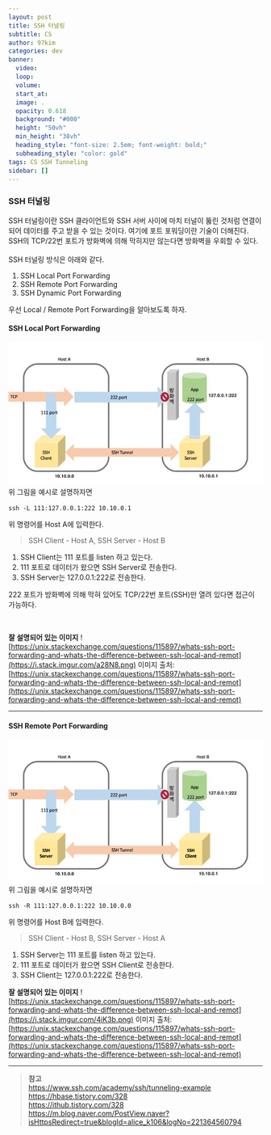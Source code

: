 ```yaml
---
layout: post
title: SSH 터널링
subtitle: CS
author: 97kim
categories: dev
banner:
  video:
  loop:
  volume:
  start_at:
  image: .
  opacity: 0.618
  background: "#000"
  height: "50vh"
  min_height: "38vh"
  heading_style: "font-size: 2.5em; font-weight: bold;"
  subheading_style: "color: gold"
tags: CS SSH Tunneling
sidebar: []
---
```


### SSH 터널링 ###
SSH 터널링이란 SSH 클라이언트와 SSH 서버 사이에 마치 터널이 뚫린 것처럼 연결이 되어 데이터를 주고 받을 수 있는 것이다. 여기에 포트 포워딩이란 기술이 더해진다. SSH의 TCP/22번 포트가 방화벽에 의해 막히지만 않는다면 방화벽을 우회할 수 있다. <br><br>
SSH 터널링 방식은 아래와 같다.
1. SSH Local Port Forwarding
2. SSH Remote Port Forwarding
3. SSH Dynamic Port Forwarding

우선 Local / Remote Port Forwarding을 알아보도록 하자.

#### SSH Local Port Forwarding ####
![ssh_tunneling](/assets/images/ssh/ssh_tunneling.jpg)
위 그림을 예시로 설명하자면

``` shell
ssh -L 111:127.0.0.1:222 10.10.0.1
```

위 명령어를 Host A에 입력한다.
> SSH Client - Host A, SSH Server - Host B

1. SSH Client는 111 포트를 listen 하고 있는다.
2. 111 포트로 데이터가 왔으면 SSH Server로 전송한다.
3. SSH Server는 127.0.0.1:222로 전송한다.
   
222 포트가 방화벽에 의해 막혀 있어도 TCP/22번 포트(SSH)만 열려 있다면 접근이 가능하다.

<br>

**잘 설명되어 있는 이미지**
![https://unix.stackexchange.com/questions/115897/whats-ssh-port-forwarding-and-whats-the-difference-between-ssh-local-and-remot](https://i.stack.imgur.com/a28N8.png)
이미지 출처: [https://unix.stackexchange.com/questions/115897/whats-ssh-port-forwarding-and-whats-the-difference-between-ssh-local-and-remot](https://unix.stackexchange.com/questions/115897/whats-ssh-port-forwarding-and-whats-the-difference-between-ssh-local-and-remot)

---

#### SSH Remote Port Forwarding ####
![ssh_tunneling](/assets/images/ssh/ssh_tunneling2.png)
위 그림을 예시로 설명하자면

``` shell
ssh -R 111:127.0.0.1:222 10.10.0.0
```

위 명령어를 Host B에 입력한다.
> SSH Client - Host B, SSH Server - Host A

1. SSH Server는 111 포트를 listen 하고 있는다.
2. 111 포트로 데이터가 왔으면 SSH Client로 전송한다.
3. SSH Client는 127.0.0.1:222로 전송한다.


**잘 설명되어 있는 이미지**
![https://unix.stackexchange.com/questions/115897/whats-ssh-port-forwarding-and-whats-the-difference-between-ssh-local-and-remot](https://i.stack.imgur.com/4iK3b.png)
이미지 출처: [https://unix.stackexchange.com/questions/115897/whats-ssh-port-forwarding-and-whats-the-difference-between-ssh-local-and-remot](https://unix.stackexchange.com/questions/115897/whats-ssh-port-forwarding-and-whats-the-difference-between-ssh-local-and-remot)

---

> **참고** <br>
https://www.ssh.com/academy/ssh/tunneling-example <br>
https://hbase.tistory.com/328 <br>
https://ithub.tistory.com/328 <br>
https://m.blog.naver.com/PostView.naver?isHttpsRedirect=true&blogId=alice_k106&logNo=221364560794